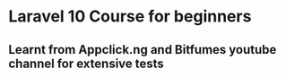 # Laravel 10 Course for beginners


## Learnt from Appclick.ng and Bitfumes youtube channel for extensive tests